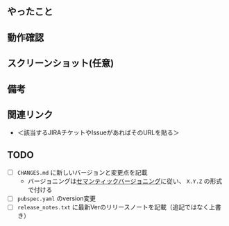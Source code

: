 ## やったこと


## 動作確認


## スクリーンショット(任意)


## 備考


## 関連リンク
* ＜該当するJIRAチケットやIssueがあればそのURLを貼る＞

## TODO
* [ ] `CHANGES.md` に新しいバージョンと変更点を記載
    - バージョニングは[セマンティックバージョニング](https://semver.org/lang/ja/)に従い、 `X.Y.Z` の形式で付ける
* [ ] `pubspec.yaml` のversion変更
* [ ] `release_notes.txt` に最新Verのリリースノートを記載（追記ではなく上書き）
